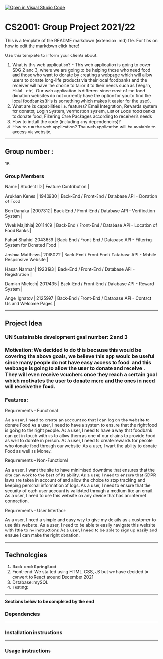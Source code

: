 [![Open in Visual Studio Code](https://classroom.github.com/assets/open-in-vscode-f059dc9a6f8d3a56e377f745f24479a46679e63a5d9fe6f495e02850cd0d8118.svg)](https://classroom.github.com/online_ide?assignment_repo_id=6108227&assignment_repo_type=AssignmentRepo)
# CS2001: Group Project 2021/22

This is a template of the README markdown (extension .md)  file. For tips on how to edit the markdown click [here](https://guides.github.com/features/mastering-markdown/)!


Use this template to inform your clients about:

1. What is this web application? - This web application is going to cover SDG 2 and 3, where we are going to be helping those who need food and those who want to donate by creating a webpage which will allow users to donate long-life products via their local foodbanks and the receiver will have the choice to tailor it to their needs such as (Vegan, Halal...etc). Our web application is different since most of the food donation websites do not currently have the option for you to find the local foodbanks(this is something which makes it easier for the user). 
2. What are its capabilities i.e. features? Email Integration, Rewards system for donator, Login System, Verification system, List of Local food banks to donate food, Filtering Care Packages according to receiver’s needs
3. How to install the code (including any dependencies)?
4. How to run the web application? The web application will be avaiable to access via website.

---

## Group number : 
16

### Group Members

Name | Student ID | Feature Contribution |

Arukhan Kenes | 1940930 | Back-End / Front-End / Database API - Donation of Food

Ben Danaka | 2007312 | Back-End / Front-End / Database API - Verification System |

Vivek Majithia| 2011409 | Back-End / Front-End / Database API - Location of Food Banks |

Fahad Shahid| 2043669 | Back-End / Front-End / Database API - Filtering System for Donated Food |

Joshua Matthews| 2018022 | Back-End / Front-End / Database API - Mobile Responsive Website |

Hasan Narmah| 1923193 | Back-End / Front-End / Database API - Registration |

Damian Mielech| 2017435 | Back-End / Front-End / Database API - Reward System |

Angel Ignatov | 2125997 | Back-End / Front-End / Database API - Contact Us and Welcome Pages |

---

## Project Idea

### UN Sustainable development goal number: 2 and 3

### Motivation: We decided to do this because this would be covering the above goals, we believe this app would be useful since many people do not have easy access to food, and this webpage is going to allow the user to donate and receive . They will even receive vouchers once they reach a certain goal which motivates the user to donate more and the ones in need will receive the food.

### Features:
Requirements – Functional

As a user, I need to create an account so that I can log on the website to donate Food
As a user, I need to have a system to ensure that the right food is going to the right people.
As a user, I need to have a way that foodbank can get in touch with us to allow them as one of our chains to provide Food as well to donate in person.
As a user, I need to create rewards for people who donate food through our website. 
As a user, I want the ability to donate Food as well as Money.

Requirements – Non-Functional

As a user, I want the site to have minimised downtime that ensures that the site can work to the best of its ability. 
As a user, I need to ensure that GDPR laws are taken in account of and allow the choice to stop tracking and keeping personal information of logs. 
As a user, I need to ensure that the security of each user account is validated through a medium like an email.
As a user, I need to use this website on any device that has an internet connection. 

Requirements – User Interface 

As a user, I need a simple and easy way to give my details as a customer to use this website.
As a user, I need to be able to easily navigate this website with little to no instructions
As a user, I need to be able to sign up easily and ensure I can make the right donation.

---

## Technologies

1. Back-end: SpringBoot
2. Front-end: We started using HTML, CSS, JS but we have decided to convert to React around December 2021
3. Database: mySQL
4. Testing:

---

****Sections below to be completed by the end****

### Dependencies

---

### Installation instructions

---

### Usage instructions 
